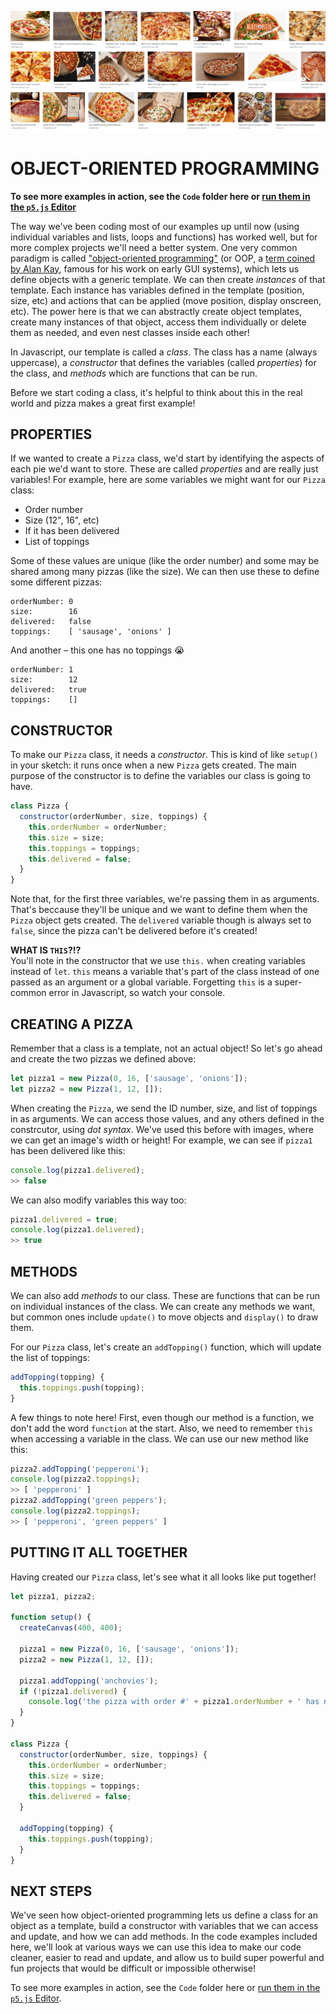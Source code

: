 ![An grid of images of pizza](https://raw.githubusercontent.com/jeffThompson/CreativeProgramming1/master/Week12_ObjectOrientedProgramming/Images/PizzaGrid.png)

# OBJECT-ORIENTED PROGRAMMING  
**To see more examples in action, see the `Code` folder here or [run them in the `p5.js` Editor](https://editor.p5js.org/jeffThompson/collections/BWqhLoCyE)**

The way we've been coding most of our examples up until now (using individual variables and lists, loops and functions) has worked well, but for more complex projects we'll need a better system. One very common paradigm is called ["object-oriented programming"](https://en.wikipedia.org/wiki/Object-oriented_programming) (or OOP, a [term coined by Alan Kay](https://softwareengineering.stackexchange.com/questions/142327/what-did-they-call-object-oriented-programming-before-alan-kay-invented-the-term), famous for his work on early GUI systems), which lets us define objects with a generic template. We can then create *instances* of that template. Each instance has variables defined in the template (position, size, etc) and actions that can be applied (move position, display onscreen, etc). The power here is that we can abstractly create object templates, create many instances of that object, access them individually or delete them as needed, and even nest classes inside each other!

In Javascript, our template is called a *class*. The class has a name (always uppercase), a *constructor* that defines the variables (called *properties*) for the class, and *methods* which are functions that can be run.

Before we start coding a class, it's helpful to think about this in the real world and pizza makes a great first example!


## PROPERTIES  
If we wanted to create a `Pizza` class, we'd start by identifying the aspects of each pie we'd want to store. These are called *properties* and are really just variables! For example, here are some variables we might want for our `Pizza` class:

* Order number  
* Size (12", 16", etc)  
* If it has been delivered  
* List of toppings  

Some of these values are unique (like the order number) and some may be shared among many pizzas (like the size). We can then use these to define some different pizzas:  

```
orderNumber: 0
size:        16
delivered:   false  
toppings:    [ 'sausage', 'onions' ]
```

And another – this one has no toppings 😭

```
orderNumber: 1
size:        12
delivered:   true  
toppings:    []
```  


## CONSTRUCTOR  
To make our `Pizza` class, it needs a *constructor*. This is kind of like `setup()` in your sketch: it runs once when a new `Pizza` gets created. The main purpose of the constructor is to define the variables our class is going to have.

```javascript
class Pizza {
  constructor(orderNumber, size, toppings) {
    this.orderNumber = orderNumber;
    this.size = size;
    this.toppings = toppings;
    this.delivered = false;
  }
}
```

Note that, for the first three variables, we're passing them in as arguments. That's beccause they'll be unique and we want to define them when the `Pizza` object gets created. The `delivered` variable though is always set to `false`, since the pizza can't be delivered before it's created!

**WHAT IS `THIS`?!?**  
You'll note in the constructor that we use `this.` when creating variables instead of `let`. `this` means a variable that's part of the class instead of one passed as an argument or a global variable. Forgetting `this` is a super-common error in Javascript, so watch your console.


## CREATING A PIZZA  
Remember that a class is a template, not an actual object! So let's go ahead and create the two pizzas we defined above:

```javascript
let pizza1 = new Pizza(0, 16, ['sausage', 'onions']);
let pizza2 = new Pizza(1, 12, []);

```

When creating the `Pizza`, we send the ID number, size, and list of toppings in as arguments. We can access those values, and any others defined in the constrcutor, using *dot syntax*. We've used this before with images, where we can get an image's width or height! For example, we can see if `pizza1` has been delivered like this:

```javascript
console.log(pizza1.delivered);
>> false
```

We can also modify variables this way too:

```javascript
pizza1.delivered = true;
console.log(pizza1.delivered);
>> true
```


## METHODS  
We can also add *methods* to our class. These are functions that can be run on individual instances of the class. We can create any methods we want, but common ones include `update()` to move objects and `display()` to draw them.

For our `Pizza` class, let's create an `addTopping()` function, which will update the list of toppings:

```javascript
addTopping(topping) {
  this.toppings.push(topping);
}
```

A few things to note here! First, even though our method is a function, we don't add the word `function` at the start. Also, we need to remember `this` when accessing a variable in the class. We can use our new method like this:

```javascript
pizza2.addTopping('pepperoni');
console.log(pizza2.toppings);
>> [ 'pepperoni' ]
pizza2.addTopping('green peppers');
console.log(pizza2.toppings);
>> [ 'pepperoni', 'green peppers' ]
```


## PUTTING IT ALL TOGETHER  
Having created our `Pizza` class, let's see what it all looks like put together!

```javascript
let pizza1, pizza2;

function setup() {
  createCanvas(400, 400);

  pizza1 = new Pizza(0, 16, ['sausage', 'onions']);
  pizza2 = new Pizza(1, 12, []);

  pizza1.addTopping('anchovies');
  if (!pizza1.delivered) {
    console.log('the pizza with order #' + pizza1.orderNumber + ' has not been delivered yet');
  }
}

class Pizza {
  constructor(orderNumber, size, toppings) {
    this.orderNumber = orderNumber;
    this.size = size;
    this.toppings = toppings;
    this.delivered = false;
  }

  addTopping(topping) {
    this.toppings.push(topping);
  }
}
```


## NEXT STEPS  
We've seen how object-oriented programming lets us define a class for an object as a template, build a constructor with variables that we can access and update, and how we can add methods. In the code examples included here, we'll look at various ways we can use this idea to make our code cleaner, easier to read and update, and allow us to build super powerful and fun projects that would be difficult or impossible otherwise!

To see more examples in action, see the `Code` folder here or [run them in the `p5.js` Editor](https://editor.p5js.org/jeffThompson/collections/BWqhLoCyE).

